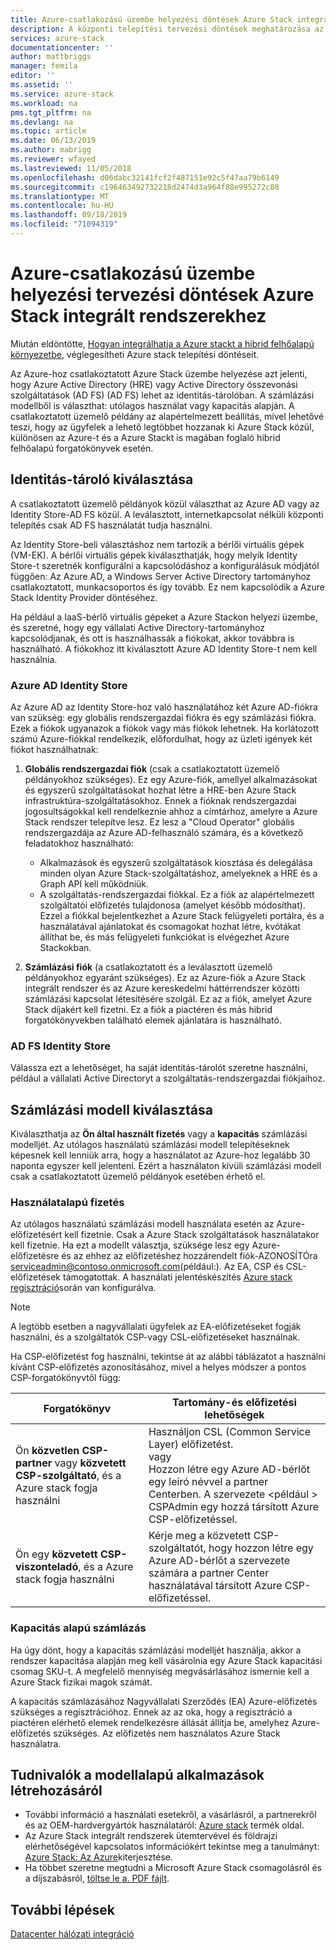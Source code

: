```yaml
---
title: Azure-csatlakozású üzembe helyezési döntések Azure Stack integrált rendszerekhez | Microsoft Docs
description: A központi telepítési tervezési döntések meghatározása az Azure-hoz csatlakoztatott Azure Stack integrált rendszerek, beleértve a számlázást és az identitást.
services: azure-stack
documentationcenter: ''
author: mattbriggs
manager: femila
editor: ''
ms.assetid: ''
ms.service: azure-stack
ms.workload: na
pms.tgt_pltfrm: na
ms.devlang: na
ms.topic: article
ms.date: 06/13/2019
ms.author: mabrigg
ms.reviewer: wfayed
ms.lastreviewed: 11/05/2018
ms.openlocfilehash: d06dabc32141fcf2f487151e92c5f47aa79b6149
ms.sourcegitcommit: c196463492732218d2474d3a964f88e995272c80
ms.translationtype: MT
ms.contentlocale: hu-HU
ms.lasthandoff: 09/18/2019
ms.locfileid: "71094319"
---
```

# <a name="azure-connected-deployment-planning-decisions-for-azure-stack-integrated-systems"></a>Azure-csatlakozású üzembe helyezési tervezési döntések Azure Stack integrált rendszerekhez
Miután eldöntötte, [Hogyan integrálhatja a Azure stackt a hibrid felhőalapú környezetbe](azure-stack-connection-models.md), véglegesítheti Azure stack telepítési döntéseit.

Az Azure-hoz csatlakoztatott Azure Stack üzembe helyezése azt jelenti, hogy Azure Active Directory (HRE) vagy Active Directory összevonási szolgáltatások (AD FS) (AD FS) lehet az identitás-tárolóban. A számlázási modellből is választhat: utólagos használat vagy kapacitás alapján. A csatlakoztatott üzemelő példány az alapértelmezett beállítás, mivel lehetővé teszi, hogy az ügyfelek a lehető legtöbbet hozzanak ki Azure Stack közül, különösen az Azure-t és a Azure Stackt is magában foglaló hibrid felhőalapú forgatókönyvek esetén.

## <a name="choose-an-identity-store"></a>Identitás-tároló kiválasztása
A csatlakoztatott üzemelő példányok közül választhat az Azure AD vagy az Identity Store-AD FS közül. A leválasztott, internetkapcsolat nélküli központi telepítés csak AD FS használatát tudja használni.

Az Identity Store-beli választáshoz nem tartozik a bérlői virtuális gépek (VM-EK). A bérlői virtuális gépek kiválaszthatják, hogy melyik Identity Store-t szeretnék konfigurálni a kapcsolódáshoz a konfigurálásuk módjától függően: Az Azure AD, a Windows Server Active Directory tartományhoz csatlakoztatott, munkacsoportos és így tovább. Ez nem kapcsolódik a Azure Stack Identity Provider döntéséhez.

Ha például a IaaS-bérlő virtuális gépeket a Azure Stackon helyezi üzembe, és szeretné, hogy egy vállalati Active Directory-tartományhoz kapcsolódjanak, és ott is használhassák a fiókokat, akkor továbbra is használható. A fiókokhoz itt kiválasztott Azure AD Identity Store-t nem kell használnia.

### <a name="azure-ad-identity-store"></a>Azure AD Identity Store
Az Azure AD az Identity Store-hoz való használatához két Azure AD-fiókra van szükség: egy globális rendszergazdai fiókra és egy számlázási fiókra. Ezek a fiókok ugyanazok a fiókok vagy más fiókok lehetnek. Ha korlátozott számú Azure-fiókkal rendelkezik, előfordulhat, hogy az üzleti igények két fiókot használhatnak:

1. **Globális rendszergazdai fiók** (csak a csatlakoztatott üzemelő példányokhoz szükséges). Ez egy Azure-fiók, amellyel alkalmazásokat és egyszerű szolgáltatásokat hozhat létre a HRE-ben Azure Stack infrastruktúra-szolgáltatásokhoz. Ennek a fióknak rendszergazdai jogosultságokkal kell rendelkeznie ahhoz a címtárhoz, amelyre a Azure Stack rendszer telepítve lesz. Ez lesz a "Cloud Operator" globális rendszergazdája az Azure AD-felhasználó számára, és a következő feladatokhoz használható:

    - Alkalmazások és egyszerű szolgáltatások kiosztása és delegálása minden olyan Azure Stack-szolgáltatáshoz, amelyeknek a HRE és a Graph API kell működniük.
    - A szolgáltatás-rendszergazdai fiókkal. Ez a fiók az alapértelmezett szolgáltatói előfizetés tulajdonosa (amelyet később módosíthat). Ezzel a fiókkal bejelentkezhet a Azure Stack felügyeleti portálra, és a használatával ajánlatokat és csomagokat hozhat létre, kvótákat állíthat be, és más felügyeleti funkciókat is elvégezhet Azure Stackokban.

2. **Számlázási fiók** (a csatlakoztatott és a leválasztott üzemelő példányokhoz egyaránt szükséges). Ez az Azure-fiók a Azure Stack integrált rendszer és az Azure kereskedelmi háttérrendszer közötti számlázási kapcsolat létesítésére szolgál. Ez az a fiók, amelyet Azure Stack díjakért kell fizetni. Ez a fiók a piactéren és más hibrid forgatókönyvekben található elemek ajánlatára is használható.

### <a name="ad-fs-identity-store"></a>AD FS Identity Store
Válassza ezt a lehetőséget, ha saját identitás-tárolót szeretne használni, például a vállalati Active Directoryt a szolgáltatás-rendszergazdai fiókjaihoz.  

## <a name="choose-a-billing-model"></a>Számlázási modell kiválasztása
Kiválaszthatja az **Ön által használt fizetés** vagy a **kapacitás** számlázási modelljét. Az utólagos használatú számlázási modell telepítéseknek képesnek kell lenniük arra, hogy a használatot az Azure-hoz legalább 30 naponta egyszer kell jelenteni. Ezért a használaton kívüli számlázási modell csak a csatlakoztatott üzemelő példányok esetében érhető el.  

### <a name="pay-as-you-use"></a>Használatalapú fizetés
Az utólagos használatú számlázási modell használata esetén az Azure-előfizetésért kell fizetnie. Csak a Azure Stack szolgáltatások használatakor kell fizetnie. Ha ezt a modellt választja, szüksége lesz egy Azure-előfizetésre és az ehhez az előfizetéshez hozzárendelt fiók-AZONOSÍTÓra serviceadmin@contoso.onmicrosoft.com(például:). Az EA, CSP és CSL-előfizetések támogatottak. A használati jelentéskészítés [Azure stack regisztráció](azure-stack-registration.md)során van konfigurálva.

> [!NOTE]
> A legtöbb esetben a nagyvállalati ügyfelek az EA-előfizetéseket fogják használni, és a szolgáltatók CSP-vagy CSL-előfizetéseket használnak.

Ha CSP-előfizetést fog használni, tekintse át az alábbi táblázatot a használni kívánt CSP-előfizetés azonosításához, mivel a helyes módszer a pontos CSP-forgatókönyvtől függ:

|Forgatókönyv|Tartomány-és előfizetési lehetőségek|
|-----|-----|
|Ön **közvetlen CSP-partner** vagy **közvetett CSP-szolgáltató**, és a Azure stack fogja használni|Használjon CSL (Common Service Layer) előfizetést.<br>     vagy<br>Hozzon létre egy Azure AD-bérlőt egy leíró névvel a partner Centerben. A szervezete &lt;például > CSPAdmin egy hozzá társított Azure CSP-előfizetéssel.|
|Ön egy **közvetett CSP-viszonteladó**, és a Azure stack fogja használni|Kérje meg a közvetett CSP-szolgáltatót, hogy hozzon létre egy Azure AD-bérlőt a szervezete számára a partner Center használatával társított Azure CSP-előfizetéssel.|

### <a name="capacity-based-billing"></a>Kapacitás alapú számlázás
Ha úgy dönt, hogy a kapacitás számlázási modelljét használja, akkor a rendszer kapacitása alapján meg kell vásárolnia egy Azure Stack kapacitási csomag SKU-t. A megfelelő mennyiség megvásárlásához ismernie kell a Azure Stack fizikai magok számát.

A kapacitás számlázásához Nagyvállalati Szerződés (EA) Azure-előfizetés szükséges a regisztrációhoz. Ennek az az oka, hogy a regisztráció a piactéren elérhető elemek rendelkezésre állását állítja be, amelyhez Azure-előfizetés szükséges. Az előfizetés nem használatos Azure Stack használatra.

## <a name="learn-more"></a>Tudnivalók a modellalapú alkalmazások létrehozásáról
- További információ a használati esetekről, a vásárlásról, a partnerekről és az OEM-hardvergyártók használatáról: [Azure stack](https://azure.microsoft.com/overview/azure-stack/) termék oldal.
- Az Azure Stack integrált rendszerek ütemtervével és földrajzi elérhetőségével kapcsolatos információkért tekintse meg a tanulmányt: [Azure Stack: Az Azure](https://azure.microsoft.com/resources/azure-stack-an-extension-of-azure/)kiterjesztése. 
- Ha többet szeretne megtudni a Microsoft Azure Stack csomagolásról és a díjszabásról, [töltse le a. PDF fájlt](https://azure.microsoft.com/mediahandler/files/resourcefiles/5bc3f30c-cd57-4513-989e-056325eb95e1/Azure-Stack-packaging-and-pricing-datasheet.pdf). 

## <a name="next-steps"></a>További lépések
[Datacenter hálózati integráció](azure-stack-network.md)